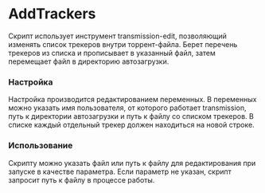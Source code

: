 # AddTrackers
Скрипт использует инструмент transmission-edit, позволяющий изменять список трекеров внутри торрент-файла.
Берет перечень трекеров из списка и прописывает в указанный файл, затем перемещает файл в директорию автозагрузки.

### Настройка
Настройка производится редактированием переменных.
В переменных можно указать имя пользователя, от которого работает transmission, путь к директории автозагрузки и путь к файлу со списком трекеров.
В списке каждый отдельный трекер должен находиться на новой строке.

### Использование
Скрипту можно указать файл или путь к файлу для редактирования при запуске в качестве параметра.
Если параметр не указан, скрипт запросит путь к файлу в процессе работы.
